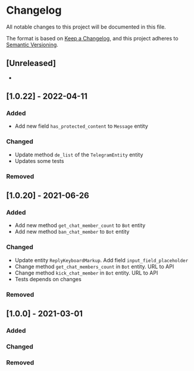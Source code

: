 # Changelog

All notable changes to this project will be documented in this file.

The format is based on [Keep a Changelog](https://keepachangelog.com/en/1.0.0/), and this project adheres to [Semantic Versioning](https://semver.org/spec/v2.0.0.html).

## [Unreleased]
- 

## [1.0.22] - 2022-04-11
### Added
- Add new field `has_protected_content` to `Message` entity
### Changed
- Update method `de_list` of the `TelegramEntity` entity
- Updates some tests
### Removed


## [1.0.20] - 2021-06-26
### Added
- Add new method `get_chat_member_count` to `Bot` entity
- Add new method `ban_chat_member` to `Bot` entity
### Changed
- Update entity `ReplyKeyboardMarkup`. Add field `input_field_placeholder`
- Change method `get_chat_members_count` in `Bot` entity. URL to API
- Change method `kick_chat_member` in `Bot` entity. URL to API
- Tests depends on changes
### Removed


## [1.0.0] - 2021-03-01
### Added
### Changed
### Removed
